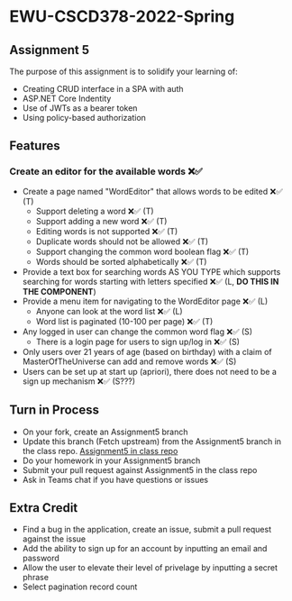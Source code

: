 # EWU-CSCD378-2022-Spring

## Assignment 5

The purpose of this assignment is to solidify your learning of:

- Creating CRUD interface in a SPA with auth
- ASP.NET Core Indentity
- Use of JWTs as a bearer token
- Using policy-based authorization

## Features

### Create an editor for the available words ❌✅
  - Create a page named "WordEditor" that allows words to be edited ❌✅ (T)
    - Support deleting a word ❌✅ (T)
    - Support adding a new word ❌✅ (T)
    - Editing words is not supported ❌✅ (T)
    - Duplicate words should not be allowed ❌✅ (T)
    - Support changing the common word boolean flag ❌✅ (T)
    - Words should be sorted alphabetically ❌✅ (T)
  - Provide a text box for searching words AS YOU TYPE which supports searching for words starting with letters specified ❌✅ (L, **DO THIS IN THE COMPONENT**)
  - Provide a menu item for navigating to the WordEditor page ❌✅ (L)
    - Anyone can look at the word list ❌✅ (L)
    - Word list is paginated (10-100 per page) ❌✅ (T)
  - Any logged in user can change the common word flag ❌✅ (S)
    - There is a login page for users to sign up/log in ❌✅ (S)
  - Only users over 21 years of age (based on birthday) with a claim of MasterOfTheUniverse can add and remove words ❌✅ (S)
  - Users can be set up at start up (apriori), there does not need to be a sign up mechanism ❌✅ (S???)

## Turn in Process

- On your fork, create an Assignment5 branch
- Update this branch (Fetch upstream) from the Assignment5 branch in the class repo. [Assignment5 in class repo](https://github.com/IntelliTect-Samples/EWU-CSCD379-2022-Spring/tree/Assignment5)
- Do your homework in your Assignment5 branch
- Submit your pull request against Assignment5 in the class repo
- Ask in Teams chat if you have questions or issues

## Extra Credit

- Find a bug in the application, create an issue, submit a pull request against the issue
- Add the ability to sign up for an account by inputting an email and password
- Allow the user to elevate their level of privelage by inputting a secret phrase
- Select pagination record count
